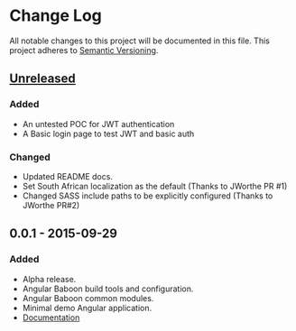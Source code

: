 # Change Log
All notable changes to this project will be documented in this file.
This project adheres to [Semantic Versioning](http://semver.org/).

## [Unreleased][unreleased]
### Added
- An untested POC for JWT authentication
- A Basic login page to test JWT and basic auth
### Changed
- Updated README docs.
- Set South African localization as the default (Thanks to JWorthe PR #1)
- Changed SASS include paths to be explicitly configured (Thanks to JWorthe PR#2)

## 0.0.1 - 2015-09-29
### Added
- Alpha release.
- Angular Baboon build tools and configuration.
- Angular Baboon common modules.
- Minimal demo Angular application.
- [Documentation](README.md)

[unreleased]: https://github.com/olivierlacan/keep-a-changelog/compare/v0.0.8...HEAD
[0.0.2]: https://github.com/olivierlacan/keep-a-changelog/compare/v0.0.1...v0.0.2